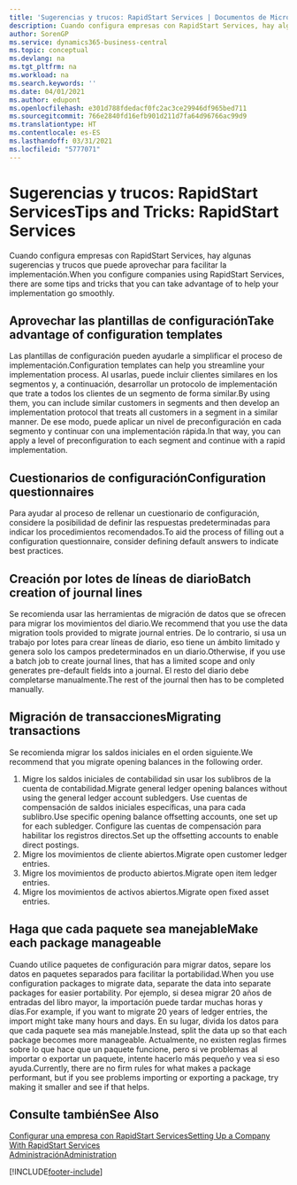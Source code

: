 ```yaml
---
title: 'Sugerencias y trucos: RapidStart Services | Documentos de Microsoft'
description: Cuando configura empresas con RapidStart Services, hay algunas sugerencias y trucos que puede aprovechar para facilitar la implementación.
author: SorenGP
ms.service: dynamics365-business-central
ms.topic: conceptual
ms.devlang: na
ms.tgt_pltfrm: na
ms.workload: na
ms.search.keywords: ''
ms.date: 04/01/2021
ms.author: edupont
ms.openlocfilehash: e301d788fdedacf0fc2ac3ce29946df965bed711
ms.sourcegitcommit: 766e2840fd16efb901d211d7fa64d96766ac99d9
ms.translationtype: HT
ms.contentlocale: es-ES
ms.lasthandoff: 03/31/2021
ms.locfileid: "5777071"
---
```

# <a name="tips-and-tricks-rapidstart-services"></a><span data-ttu-id="23ec5-103">Sugerencias y trucos: RapidStart Services</span><span class="sxs-lookup"><span data-stu-id="23ec5-103">Tips and Tricks: RapidStart Services</span></span>

<span data-ttu-id="23ec5-104">Cuando configura empresas con RapidStart Services, hay algunas sugerencias y trucos que puede aprovechar para facilitar la implementación.</span><span class="sxs-lookup"><span data-stu-id="23ec5-104">When you configure companies using RapidStart Services, there are some tips and tricks that you can take advantage of to help your implementation go smoothly.</span></span>  

## <a name="take-advantage-of-configuration-templates"></a><span data-ttu-id="23ec5-105">Aprovechar las plantillas de configuración</span><span class="sxs-lookup"><span data-stu-id="23ec5-105">Take advantage of configuration templates</span></span>

<span data-ttu-id="23ec5-106">Las plantillas de configuración pueden ayudarle a simplificar el proceso de implementación.</span><span class="sxs-lookup"><span data-stu-id="23ec5-106">Configuration templates can help you streamline your implementation process.</span></span> <span data-ttu-id="23ec5-107">Al usarlas, puede incluir clientes similares en los segmentos y, a continuación, desarrollar un protocolo de implementación que trate a todos los clientes de un segmento de forma similar.</span><span class="sxs-lookup"><span data-stu-id="23ec5-107">By using them, you can include similar customers in segments and then develop an implementation protocol that treats all customers in a segment in a similar manner.</span></span> <span data-ttu-id="23ec5-108">De ese modo, puede aplicar un nivel de preconfiguración en cada segmento y continuar con una implementación rápida.</span><span class="sxs-lookup"><span data-stu-id="23ec5-108">In that way, you can apply a level of preconfiguration to each segment and continue with a rapid implementation.</span></span>  

## <a name="configuration-questionnaires"></a><span data-ttu-id="23ec5-109">Cuestionarios de configuración</span><span class="sxs-lookup"><span data-stu-id="23ec5-109">Configuration questionnaires</span></span>

<span data-ttu-id="23ec5-110">Para ayudar al proceso de rellenar un cuestionario de configuración, considere la posibilidad de definir las respuestas predeterminadas para indicar los procedimientos recomendados.</span><span class="sxs-lookup"><span data-stu-id="23ec5-110">To aid the process of filling out a configuration questionnaire, consider defining default answers to indicate best practices.</span></span>  

## <a name="batch-creation-of-journal-lines"></a><span data-ttu-id="23ec5-111">Creación por lotes de líneas de diario</span><span class="sxs-lookup"><span data-stu-id="23ec5-111">Batch creation of journal lines</span></span>

<span data-ttu-id="23ec5-112">Se recomienda usar las herramientas de migración de datos que se ofrecen para migrar los movimientos del diario.</span><span class="sxs-lookup"><span data-stu-id="23ec5-112">We recommend that you use the data migration tools provided to migrate journal entries.</span></span> <span data-ttu-id="23ec5-113">De lo contrario, si usa un trabajo por lotes para crear líneas de diario, eso tiene un ámbito limitado y genera solo los campos predeterminados en un diario.</span><span class="sxs-lookup"><span data-stu-id="23ec5-113">Otherwise, if you use a batch job to create journal lines, that has a limited scope and only generates pre-default fields into a journal.</span></span> <span data-ttu-id="23ec5-114">El resto del diario debe completarse manualmente.</span><span class="sxs-lookup"><span data-stu-id="23ec5-114">The rest of the journal then has to be completed manually.</span></span>  

## <a name="migrating-transactions"></a><span data-ttu-id="23ec5-115">Migración de transacciones</span><span class="sxs-lookup"><span data-stu-id="23ec5-115">Migrating transactions</span></span>

<span data-ttu-id="23ec5-116">Se recomienda migrar los saldos iniciales en el orden siguiente.</span><span class="sxs-lookup"><span data-stu-id="23ec5-116">We recommend that you migrate opening balances in the following order.</span></span> <!--Be aware that you cannot insert ledger entries directly. Instead you must use journals to post the journal lines-->

1. <span data-ttu-id="23ec5-117">Migre los saldos iniciales de contabilidad sin usar los sublibros de la cuenta de contabilidad.</span><span class="sxs-lookup"><span data-stu-id="23ec5-117">Migrate general ledger opening balances without using the general ledger account subledgers.</span></span> <span data-ttu-id="23ec5-118">Use cuentas de compensación de saldos iniciales específicas, una para cada sublibro.</span><span class="sxs-lookup"><span data-stu-id="23ec5-118">Use specific opening balance offsetting accounts, one set up for each subledger.</span></span> <span data-ttu-id="23ec5-119">Configure las cuentas de compensación para habilitar los registros directos.</span><span class="sxs-lookup"><span data-stu-id="23ec5-119">Set up the offsetting accounts to enable direct postings.</span></span>  
2. <span data-ttu-id="23ec5-120">Migre los movimientos de cliente abiertos.</span><span class="sxs-lookup"><span data-stu-id="23ec5-120">Migrate open customer ledger entries.</span></span>  <!--work on these-->
3. <span data-ttu-id="23ec5-121">Migre los movimientos de producto abiertos.</span><span class="sxs-lookup"><span data-stu-id="23ec5-121">Migrate open item ledger entries.</span></span>  
4. <span data-ttu-id="23ec5-122">Migre los movimientos de activos abiertos.</span><span class="sxs-lookup"><span data-stu-id="23ec5-122">Migrate open fixed asset entries.</span></span>  

## <a name="make-each-package-manageable"></a><span data-ttu-id="23ec5-123">Haga que cada paquete sea manejable</span><span class="sxs-lookup"><span data-stu-id="23ec5-123">Make each package manageable</span></span>

<span data-ttu-id="23ec5-124">Cuando utilice paquetes de configuración para migrar datos, separe los datos en paquetes separados para facilitar la portabilidad.</span><span class="sxs-lookup"><span data-stu-id="23ec5-124">When you use configuration packages to migrate data, separate the data into separate packages for easier portability.</span></span> <span data-ttu-id="23ec5-125">Por ejemplo, si desea migrar 20 años de entradas del libro mayor, la importación puede tardar muchas horas y días.</span><span class="sxs-lookup"><span data-stu-id="23ec5-125">For example, if you want to migrate 20 years of ledger entries, the import might take many hours and days.</span></span> <span data-ttu-id="23ec5-126">En su lugar, divida los datos para que cada paquete sea más manejable.</span><span class="sxs-lookup"><span data-stu-id="23ec5-126">Instead, split the data up so that each package becomes more manageable.</span></span> <span data-ttu-id="23ec5-127">Actualmente, no existen reglas firmes sobre lo que hace que un paquete funcione, pero si ve problemas al importar o exportar un paquete, intente hacerlo más pequeño y vea si eso ayuda.</span><span class="sxs-lookup"><span data-stu-id="23ec5-127">Currently, there are no firm rules for what makes a package performant, but if you see problems importing or exporting a package, try making it smaller and see if that helps.</span></span>  

## <a name="see-also"></a><span data-ttu-id="23ec5-128">Consulte también</span><span class="sxs-lookup"><span data-stu-id="23ec5-128">See Also</span></span>

[<span data-ttu-id="23ec5-129">Configurar una empresa con RapidStart Services</span><span class="sxs-lookup"><span data-stu-id="23ec5-129">Setting Up a Company With RapidStart Services</span></span>](admin-set-up-a-company-with-rapidstart.md)  
[<span data-ttu-id="23ec5-130">Administración</span><span class="sxs-lookup"><span data-stu-id="23ec5-130">Administration</span></span>](admin-setup-and-administration.md)  


[!INCLUDE[footer-include](includes/footer-banner.md)]